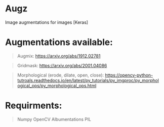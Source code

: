# Augz
Image augmentations for images [Keras]

# Augmentations available:

  > Augmix: https://arxiv.org/abs/1912.02781
  
  > Gridmask: https://arxiv.org/abs/2001.04086
  
  > Morphological (erode, dilate, open, close): https://opencv-python-tutroals.readthedocs.io/en/latest/py_tutorials/py_imgproc/py_morphological_ops/py_morphological_ops.html
  
# Requirments:
  > Numpy
  > OpenCV
  > Albumentations
  > PIL
  

